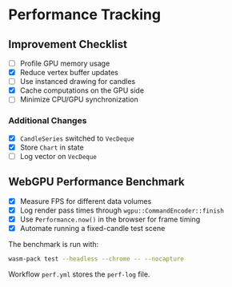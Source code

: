 # Performance Tracking

## Improvement Checklist
- [ ] Profile GPU memory usage
- [x] Reduce vertex buffer updates
- [ ] Use instanced drawing for candles
- [x] Cache computations on the GPU side
- [ ] Minimize CPU/GPU synchronization

### Additional Changes
- [x] `CandleSeries` switched to `VecDeque`
- [x] Store `Chart` in state
- [ ] Log vector on `VecDeque`

## WebGPU Performance Benchmark
- [x] Measure FPS for different data volumes
- [x] Log render pass times through `wgpu::CommandEncoder::finish`
- [x] Use `Performance.now()` in the browser for frame timing
- [x] Automate running a fixed-candle test scene

The benchmark is run with:

```bash
wasm-pack test --headless --chrome -- --nocapture
```

Workflow `perf.yml` stores the `perf-log` file.
